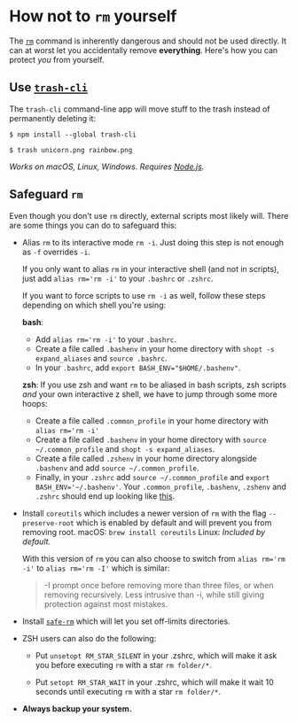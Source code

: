 # How not to `rm` yourself

The [`rm`](http://en.wikipedia.org/wiki/Rm_\(Unix\)) command is inherently dangerous and should not be used directly. It can at worst let you accidentally remove **everything**. Here's how you can protect *you* from yourself.


## Use [`trash-cli`](https://github.com/sindresorhus/trash-cli)

The `trash-cli` command-line app will move stuff to the trash instead of permanently deleting it:

```
$ npm install --global trash-cli
```

```
$ trash unicorn.png rainbow.png
```

*Works on macOS, Linux, Windows. Requires [Node.js](http://nodejs.org).*


## Safeguard `rm`

Even though you don't use `rm` directly, external scripts most likely will. There are some things you can do to safeguard this:

- Alias `rm` to its interactive mode `rm -i`. Just doing this step is not enough as `-f` overrides `-i`.

	If you only want to alias `rm` in your interactive shell (and not in scripts), just add `alias rm='rm -i'` to your `.bashrc` or `.zshrc`.

	If you want to force scripts to use `rm -i` as well, follow these steps depending on which shell you're using:

	**bash**:
	- Add `alias rm='rm -i'` to your `.bashrc`.
	- Create a file called `.bashenv` in your home directory with `shopt -s expand_aliases` and `source .bashrc`.
	- In your `.bashrc`, add `export BASH_ENV="$HOME/.bashenv"`.

	**zsh**:
	If you use zsh and want `rm` to be aliased in bash scripts, zsh scripts *and* your own interactive z shell, we have to jump through some more hoops:
	- Create a file called `.common_profile` in your home directory with `alias rm='rm -i'`
	- Create a file called `.bashenv` in your home directory with `source ~/.common_profile` and `shopt -s expand_aliases`.
	- Create a file called `.zshenv` in your home directory alongside `.bashenv` and add `source ~/.common_profile`.
	- Finally, in your `.zshrc` add `source ~/.common_profile` and `export BASH_ENV='~/.bashenv'`. Your `.common_profile`, `.bashenv`, `.zshenv` and `.zshrc` should end up looking like [this](https://gist.github.com/andbroby/958c6b4259290d4c884c).

- Install `coreutils` which includes a newer version of `rm` with the flag `--preserve-root` which is enabled by default and will prevent you from removing root.
	macOS: `brew install coreutils`
	Linux: *Included by default.*

	With this version of `rm` you can also choose to switch from `alias rm='rm -i'` to `alias rm='rm -I'` which is similar:

	> -I   prompt once before removing more than three files, or when removing recursively. Less intrusive than -i, while still giving protection against most mistakes.

- Install [`safe-rm`](https://launchpad.net/safe-rm) which will let you set off-limits directories.

- ZSH users can also do the following:
	- Put `unsetopt RM_STAR_SILENT` in your .zshrc, which will make it ask you before executing `rm` with a star `rm folder/*`.

	- Put `setopt RM_STAR_WAIT` in your .zshrc, which will make it wait 10 seconds until executing `rm` with a star `rm folder/*`.

- **Always backup your system.**

